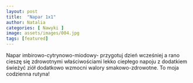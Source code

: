 ```yaml
---
layout: post
title:  "Napar 1x1"
author: Natalia
categories: [ Nawyki ]
image: assets/images/004.jpg
tags: [featured]
---
```

Napar imbirowo-cytrynowo-miodowy- przygotuj dzień wcześniej a rano cieszę się zdrowotnymi właściwościami lekko ciepłego napoju z dodatkiem świeżyć ziół dodatkowo wzmocni walory smakowo-zdrowotne. To moja codzienna rutyna!
